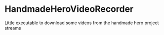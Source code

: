 # HandmadeHeroVideoRecorder
Little executable to download some videos from the handmade hero project streams
